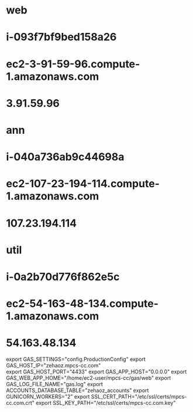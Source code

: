 # web
# i-093f7bf9bed158a26
# ec2-3-91-59-96.compute-1.amazonaws.com
# 3.91.59.96

# ann
# i-040a736ab9c44698a
# ec2-107-23-194-114.compute-1.amazonaws.com
# 107.23.194.114

# util
# i-0a2b70d776f862e5c
# ec2-54-163-48-134.compute-1.amazonaws.com
# 54.163.48.134


export GAS_SETTINGS="config.ProductionConfig"
export GAS_HOST_IP="zehaoz.mpcs-cc.com"  
export GAS_HOST_PORT="4433"
export GAS_APP_HOST="0.0.0.0"
export GAS_WEB_APP_HOME="/home/ec2-user/mpcs-cc/gas/web"
export GAS_LOG_FILE_NAME="gas.log"
export ACCOUNTS_DATABASE_TABLE="zehaoz_accounts"
export GUNICORN_WORKERS="2"
export SSL_CERT_PATH="/etc/ssl/certs/mpcs-cc.com.crt" 
export SSL_KEY_PATH="/etc/ssl/certs/mpcs-cc.com.key"